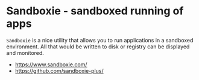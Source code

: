 # Sandboxie - sandboxed running of apps

`Sandboxie` is a nice utility that allows you to run applications in a sandboxed environment. All that would be 
written to disk or registry can be displayed and monitored. 

- https://www.sandboxie.com/
- https://github.com/sandboxie-plus/
